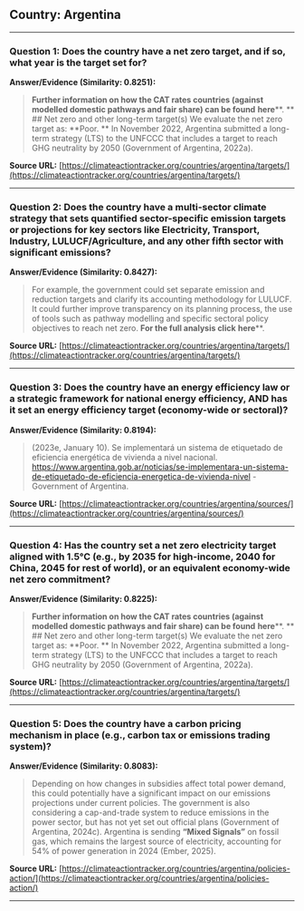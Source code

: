 ## Country: Argentina

---
### Question 1: Does the country have a net zero target, and if so, what year is the target set for?

**Answer/Evidence (Similarity: 0.8251):**
> **Further information on how the CAT rates countries (against modelled domestic pathways and fair share) can be found** **here****. **    ## Net zero and other long-term target(s)   We evaluate the net zero target as: **Poor. **   In November 2022, Argentina submitted a long-term strategy (LTS) to the UNFCCC that includes a target to reach GHG neutrality by 2050 (Government of Argentina, 2022a).

**Source URL:** [https://climateactiontracker.org/countries/argentina/targets/](https://climateactiontracker.org/countries/argentina/targets/)

---
### Question 2: Does the country have a multi-sector climate strategy that sets quantified sector-specific emission targets or projections for key sectors like Electricity, Transport, Industry, LULUCF/Agriculture, and any other fifth sector with significant emissions?

**Answer/Evidence (Similarity: 0.8427):**
> For example, the government could set separate emission and reduction targets and clarify its accounting methodology for LULUCF. It could further improve transparency on its planning process, the use of tools such as pathway modelling and specific sectoral policy objectives to reach net zero. **For the full analysis click** **here****.

**Source URL:** [https://climateactiontracker.org/countries/argentina/targets/](https://climateactiontracker.org/countries/argentina/targets/)

---
### Question 3: Does the country have an energy efficiency law or a strategic framework for national energy efficiency, AND has it set an energy efficiency target (economy-wide or sectoral)?

**Answer/Evidence (Similarity: 0.8194):**
> (2023e, January 10). Se implementará un sistema de etiquetado de eficiencia energética de vivienda a nivel nacional. https://www.argentina.gob.ar/noticias/se-implementara-un-sistema-de-etiquetado-de-eficiencia-energetica-de-vivienda-nivel  - Government of Argentina.

**Source URL:** [https://climateactiontracker.org/countries/argentina/sources/](https://climateactiontracker.org/countries/argentina/sources/)

---
### Question 4: Has the country set a net zero electricity target aligned with 1.5°C (e.g., by 2035 for high-income, 2040 for China, 2045 for rest of world), or an equivalent economy-wide net zero commitment?

**Answer/Evidence (Similarity: 0.8225):**
> **Further information on how the CAT rates countries (against modelled domestic pathways and fair share) can be found** **here****. **    ## Net zero and other long-term target(s)   We evaluate the net zero target as: **Poor. **   In November 2022, Argentina submitted a long-term strategy (LTS) to the UNFCCC that includes a target to reach GHG neutrality by 2050 (Government of Argentina, 2022a).

**Source URL:** [https://climateactiontracker.org/countries/argentina/targets/](https://climateactiontracker.org/countries/argentina/targets/)

---
### Question 5: Does the country have a carbon pricing mechanism in place (e.g., carbon tax or emissions trading system)?

**Answer/Evidence (Similarity: 0.8083):**
> Depending on how changes in subsidies affect total power demand, this could potentially have a significant impact on our emissions projections under current policies. The government is also considering a cap-and-trade system to reduce emissions in the power sector, but has not yet set out official plans (Government of Argentina, 2024c). Argentina is sending **“Mixed Signals”** on fossil gas, which remains the largest source of electricity, accounting for 54% of power generation in 2024 (Ember, 2025).

**Source URL:** [https://climateactiontracker.org/countries/argentina/policies-action/](https://climateactiontracker.org/countries/argentina/policies-action/)

---
